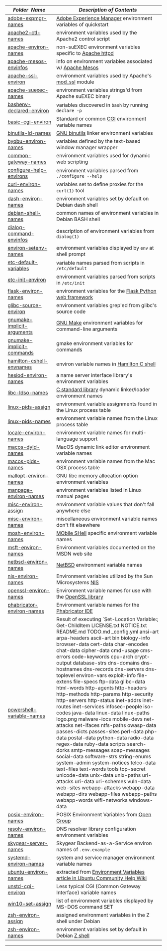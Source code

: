 |&nbsp;&nbsp;&nbsp;&nbsp;_Folder&nbsp;&nbsp;Name_&nbsp;&nbsp;&nbsp;&nbsp;| _Description of Contents_
|:----------------|--------------------------------------------------------------------------------------------------------------------------------------------------------
| [adobe-expmgr-names](adobe-expmgr-names) |  [Adobe Experience Manager](https://adobe.com/marketing-cloud/experience-manager.html) environment variables of quickstart 
| [apache2-ctl-names](apache2-ctl-names) |  environment variables used by the Apache2 control script 
| [apache-environ-names](apache-environ-names) |  non-suEXEC environment variables specific to [Apache httpd](https://httpd.apache.org) 
| [apache-mesos-envinfos](apache-mesos-envinfos) |  info on environment variables associated w/ [Apache Mesos](https://mesos.apache.org) 
| [apache-ssl-environ](apache-ssl-environ) |  environment variables used by Apache's [mod_ssl](https://wikipedia.org/wiki/Mod_ssl) module 
| [apache-suexec-names](apache-suexec-names) |  environment variables strings'd from Apache suEXEC binary 
| [bashenv-declared-environ](bashenv-declared-environ) |  variables discovered in `bash` by running `declare -p` 
| [basic-cgi-environ](basic-cgi-environ) |  Standard or common [CGI](https://wikipedia.org/wiki/Common_Gateway_Interface "Common Gateway Interface") environment variable names 
| [binutils-ld-names](binutils-ld-names) |  [GNU binutils](https://gnu.org/software/binutils/) linker environment variables 
| [byobu-environ-names](byobu-environ-names) |  variables defined by the text-based window manager wrapper 
| [common-gateway-names](common-gateway-names) |  environment variables used for dynamic web scripting 
| [configure-help-environs](configure-help-environs) |  environment variables parsed from `./configure --help` 
| [curl-environ-names](curl-environ-names) |  variables set to define proxies for the `curl(1)` tool 
| [dash-environ-names](dash-environ-names) |  environment variables set by default on Debian dash shell 
| [debian-shell-names](debian-shell-names) |  common names of environment variables in Debian BASH shell 
| [dialog-command-envinfos](dialog-command-envinfos) |  description of environment variables from `dialog(1)` 
| [environ-setenv-names](environ-setenv-names) |  environment variables displayed by `env` at shell prompt 
| [etc-default-variables](etc-default-variables) |  variable names parsed from scripts in `/etc/default` 
| [etc-init-environ](etc-init-environ) |  environment variables parsed from scripts in `/etc/init` 
| [flask-environ-names](flask-environ-names) |  environment variables for the [Flask Python web framework](http://flask.pocoo.org/) 
| [glibc-source-environ](glibc-source-environ) |  environment variables grep'ed from glibc's source code 
| [gnumake-implicit-arguments](gnumake-implicit-arguments) |  [GNU Make](https://gnu.org/software/make) environment variables for command-line arguments 
| [gnumake-implicit-commands](gnumake-implicit-commands) |  gmake environment variables for commands 
| [hamilton-cshell-envnames](hamilton-cshell-envnames) |  environ variable names in [Hamilton C shell](https://hamiltonlabs.com) 
| [hesiod-environ-names](hesiod-environ-names) |  a name server interface library's environment variables 
| [libc-ldso-names](libc-ldso-names) |  [C standard library](https://wikipedia.org/wiki/C_standard_library) dynamic linker/loader environment names 
| [linux-pids-assign](linux-pids-assign) |  environment variable assignments found in the Linux process table 
| [linux-pids-names](linux-pids-names) |  environment variable names from the Linux process table 
| [locale-environ-names](locale-environ-names) |  environment variable names for multi-language support 
| [macos-dyld-names](macos-dyld-names) |  MacOS dynamic link editor environment variable names 
| [macos-pids-names](macos-pids-names) |  environment variable names from the Mac OSX process table 
| [mallopt-environ-names](mallopt-environ-names) |  GNU libc memory allocation option environment variables 
| [manpage-environ-names](manpage-environ-names) |  environment variables listed in Linux manual pages 
| [misc-environ-assign](misc-environ-assign) |  environment variable values that don't fall anywhere else 
| [misc-environ-names](misc-environ-names) |  miscellaneous environment variable names don't fit elsewhere 
| [mosh-environ-names](mosh-environ-names) |  [MObile SHell](https://mosh.org/ "Mosh: the mobile shell") specific environment variable names 
| [msft-environ-names](msft-environ-names) |  Environment variables documented on the MSDN web site 
| [netbsd-environ-names](netbsd-environ-names) |  [NetBSD](https://netbsd.org) environment variable names 
| [nis-environ-names](nis-environ-names) |  Environment variables utilized by the Sun Microsystems [NIS](https://wikipedia.org/wiki/Network_Information_Service "Network Information Service") 
| [openssl-environ-names](openssl-environ-names) |  Environment variable names for use with the [OpenSSL library](https://openssl.org) 
| [phabricator-environ-names](phabricator-environ-names) |  Environment variable names for the [Phabricator IDE](https://www.phacility.com/phabricator/) 
| [powershell-variable-names](powershell-variable-names) |  Result of executing `Set-Location Variable:; Get-ChildItem LICENSE.txt NOTICE.txt README.md TODO.md _config.yml ansi-art arpa-headers ascii-art bin biology-info browser-data cert-data char-encodes chat-data cipher-data cmd-usage cms-errors code-keywords cpu-arch crypt-output database-strs dns-domains dns-hostnames dns-records dns-servers dns-toplevel environ-vars exploit-info file-extens file-specs ftp-data glibc-data html-words http-agents http-headers http-methods http-params http-security http-servers http-status inet-addrs inet-routes inet-services infosec-people iso-codes java-data linux-data linux-paths logo.png malware-iocs mobile-devs net-attacks net-ifaces ntfs-paths owasp-data passes-dicts passes-sites perl-data php-data postal-data python-data radio-data regex-data ruby-data scripts search-dorks smtp-messages soap-messages social-data software-strs string-enums system-admin system-notices telco-data text-files text-words tools top-secret unicode-data unix-data unix-paths uri-attacks uri-data uri-schemes vuln-data web-sites webapp-attacks webapp-data webapp-dirs webapp-files webapp-paths webapp-words wifi-networks windows-data | %{Write-Host $_.Name}` in `powershell.exe` 
| [posix-environ-names](posix-environ-names) |  POSIX Environment Variables from [Open Group](https://www.opengroup.org) 
| [resolv-environ-names](resolv-environ-names) |  DNS resolver library configuration environment variables 
| [skygear-server-names](skygear-server-names) |  Skygear Backend-as-a-Service environ names of `.env.example` 
| [systemd-environ-names](systemd-environ-names) |  system and service manager environment variable names 
| [ubuntu-environ-names](ubuntu-environ-names) |  extracted from [Environment Variables article in Ubuntu Community Help Wiki](https://help.ubuntu.com/community/EnvironmentVariables) 
| [unstd-cgi-environ](unstd-cgi-environ) |  Less typical CGI (Common Gateway Interface) variable names 
| [win10-set-assign](win10-set-assign) |  list of environment variables displayed by MS-DOS command SET 
| [zsh-environ-assign](zsh-environ-assign) |  assigned environment variables in the Z shell under Debian 
| [zsh-environ-names](zsh-environ-names) |  environment variables set by default in Debian [Z shell](https://zsh.org) 

* * *

